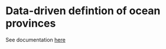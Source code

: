 # Data-driven defintion of ocean provinces

See documentation [here](https://raw.githubusercontent.com/muellsen/OceanProvinces/blob/master/html/processOceanData.html)
